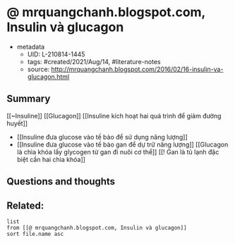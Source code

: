 # @ mrquangchanh.blogspot.com, Insulin và glucagon


- metadata
	- UID: L-210814-1445
	- tags: #created/2021/Aug/14, #literature-notes 
	- source: http://mrquangchanh.blogspot.com/2016/02/16-insulin-va-glucagon.html

## Summary
[[~Insuline]]
[[Glucagon]]
[[Insuline kích hoạt hai quá trình để giảm đường huyết]]
- [[Insuline đưa glucose vào tế bào để sử dụng năng lượng]]
- [[Insuline đưa glucose vào tế bào gan để dự trữ năng lượng]]
[[Glucagon là chìa khóa lấy glycogen từ gan đi nuôi cơ thể]]
[[! Gan là tủ lạnh đặc biệt cần hai chìa khóa]]

## Questions and thoughts


## Related:
```dataview
list
from [[@ mrquangchanh.blogspot.com, Insulin và glucagon]]
sort file.name asc
```
